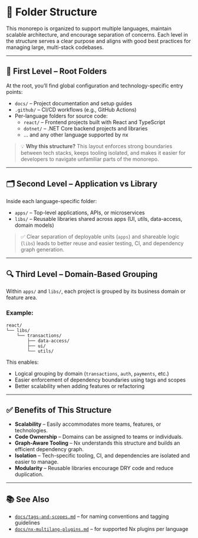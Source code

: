 # 📁 Folder Structure

This monorepo is organized to support multiple languages, maintain scalable architecture, and encourage separation of concerns. Each level in the structure serves a clear purpose and aligns with good best practices for managing large, multi-stack codebases.

---

## 🧱 First Level – Root Folders

At the root, you’ll find global configuration and technology-specific entry points:

- `docs/` – Project documentation and setup guides
- `.github/` – CI/CD workflows (e.g., GitHub Actions)
- Per-language folders for source code:
  - `react/` – Frontend projects built with React and TypeScript
  - `dotnet/` – .NET Core backend projects and libraries
  - ... and any other language supported by nx

> 💡 **Why this structure?**
> This layout enforces strong boundaries between tech stacks, keeps tooling isolated, and makes it easier for developers to navigate unfamiliar parts of the monorepo.

---

## 🗂️ Second Level – Application vs Library

Inside each language-specific folder:

- `apps/` – Top-level applications, APIs, or microservices
- `libs/` – Reusable libraries shared across apps (UI, utils, data-access, domain models)

> ✅ Clear separation of deployable units (`apps`) and shareable logic (`libs`)
> leads to better reuse and easier testing, CI, and dependency graph generation.

---

## 🔍 Third Level – Domain-Based Grouping

Within `apps/` and `libs/`, each project is grouped by its business domain or feature area.

### Example:

```
react/
└── libs/
    └── transactions/
        ├── data-access/
        ├── ui/
        └── utils/
```

This enables:

- Logical grouping by domain (`transactions`, `auth`, `payments`, etc.)
- Easier enforcement of dependency boundaries using tags and scopes
- Better scalability when adding features or refactoring

---

## ✅ Benefits of This Structure

- **Scalability** – Easily accommodates more teams, features, or technologies.
- **Code Ownership** – Domains can be assigned to teams or individuals.
- **Graph-Aware Tooling** – Nx understands this structure and builds an efficient dependency graph.
- **Isolation** – Tech-specific tooling, CI, and dependencies are isolated and easier to manage.
- **Modularity** – Reusable libraries encourage DRY code and reduce duplication.

---

## 📚 See Also

- [`docs/tags-and-scopes.md`](./tags-and-scopes.md) – for naming conventions and tagging guidelines
- [`docs/nx-multilang-plugins.md`](./nx-multilang-plugins.md) – for supported Nx plugins per language
